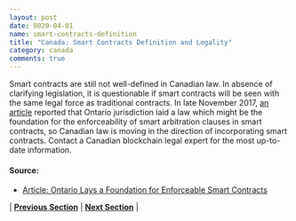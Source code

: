 ```yaml
---
layout: post
date: 0020-04-01
name: smart-contracts-definition
title: "Canada: Smart Contracts Definition and Legality"
category: canada
comments: true
---
```

Smart contracts are still not well-defined in Canadian law. In absence of clarifying legislation, it is questionable if smart contracts will be seen with the same legal force as traditional contracts. In late November 2017, [an article](http://www.slaw.ca/2017/11/27/beyond-the-bitcoin-crash-ontario-law-lays-a-foundation-for-enforceable-smart-contracts/) reported that Ontario jurisdiction laid a law which might be the foundation for the enforceability of smart arbitration clauses in smart contracts, so Canadian law is moving in the direction of incorporating smart contracts. Contact a Canadian blockchain legal expert for the most up-to-date information.

#### Source:
- [Article: Ontario Lays a Foundation for Enforceable Smart Contracts](http://www.slaw.ca/2017/11/27/beyond-the-bitcoin-crash-ontario-law-lays-a-foundation-for-enforceable-smart-contracts/)


| **[Previous Section]( https://neo-project.github.io/global-blockchain-compliance-hub//canada/canada-final-liability.html)** | **[Next Section]( https://neo-project.github.io/global-blockchain-compliance-hub//canada/canada-nullify-smart-contracts.html)** |
